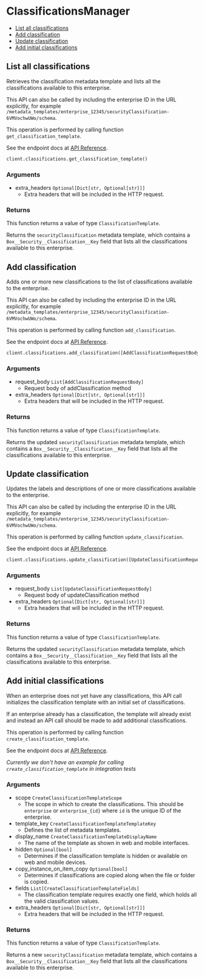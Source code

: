 # ClassificationsManager

- [List all classifications](#list-all-classifications)
- [Add classification](#add-classification)
- [Update classification](#update-classification)
- [Add initial classifications](#add-initial-classifications)

## List all classifications

Retrieves the classification metadata template and lists all the
classifications available to this enterprise.

This API can also be called by including the enterprise ID in the
URL explicitly, for example
`/metadata_templates/enterprise_12345/securityClassification-6VMVochwUWo/schema`.

This operation is performed by calling function `get_classification_template`.

See the endpoint docs at
[API Reference](https://developer.box.com/reference/get-metadata-templates-enterprise-securityClassification-6VMVochwUWo-schema/).

<!-- sample get_metadata_templates_enterprise_securityClassification-6VMVochwUWo_schema -->

```python
client.classifications.get_classification_template()
```

### Arguments

- extra_headers `Optional[Dict[str, Optional[str]]]`
  - Extra headers that will be included in the HTTP request.

### Returns

This function returns a value of type `ClassificationTemplate`.

Returns the `securityClassification` metadata template, which contains
a `Box__Security__Classification__Key` field that lists all the
classifications available to this enterprise.

## Add classification

Adds one or more new classifications to the list of classifications
available to the enterprise.

This API can also be called by including the enterprise ID in the
URL explicitly, for example
`/metadata_templates/enterprise_12345/securityClassification-6VMVochwUWo/schema`.

This operation is performed by calling function `add_classification`.

See the endpoint docs at
[API Reference](https://developer.box.com/reference/put-metadata-templates-enterprise-securityClassification-6VMVochwUWo-schema--add/).

<!-- sample put_metadata_templates_enterprise_securityClassification-6VMVochwUWo_schema#add -->

```python
client.classifications.add_classification([AddClassificationRequestBody(data=AddClassificationRequestBodyDataField(key=get_uuid(), static_config=AddClassificationRequestBodyDataStaticConfigField(classification=AddClassificationRequestBodyDataStaticConfigClassificationField(color_id=4, classification_definition='Other description'))))])
```

### Arguments

- request_body `List[AddClassificationRequestBody]`
  - Request body of addClassification method
- extra_headers `Optional[Dict[str, Optional[str]]]`
  - Extra headers that will be included in the HTTP request.

### Returns

This function returns a value of type `ClassificationTemplate`.

Returns the updated `securityClassification` metadata template, which
contains a `Box__Security__Classification__Key` field that lists all
the classifications available to this enterprise.

## Update classification

Updates the labels and descriptions of one or more classifications
available to the enterprise.

This API can also be called by including the enterprise ID in the
URL explicitly, for example
`/metadata_templates/enterprise_12345/securityClassification-6VMVochwUWo/schema`.

This operation is performed by calling function `update_classification`.

See the endpoint docs at
[API Reference](https://developer.box.com/reference/put-metadata-templates-enterprise-securityClassification-6VMVochwUWo-schema--update/).

<!-- sample put_metadata_templates_enterprise_securityClassification-6VMVochwUWo_schema#update -->

```python
client.classifications.update_classification([UpdateClassificationRequestBody(enum_option_key=classification.key, data=UpdateClassificationRequestBodyDataField(key=updated_classification_name, static_config=UpdateClassificationRequestBodyDataStaticConfigField(classification=UpdateClassificationRequestBodyDataStaticConfigClassificationField(color_id=2, classification_definition=updated_classification_description))))])
```

### Arguments

- request_body `List[UpdateClassificationRequestBody]`
  - Request body of updateClassification method
- extra_headers `Optional[Dict[str, Optional[str]]]`
  - Extra headers that will be included in the HTTP request.

### Returns

This function returns a value of type `ClassificationTemplate`.

Returns the updated `securityClassification` metadata template, which
contains a `Box__Security__Classification__Key` field that lists all
the classifications available to this enterprise.

## Add initial classifications

When an enterprise does not yet have any classifications, this API call
initializes the classification template with an initial set of
classifications.

If an enterprise already has a classification, the template will already
exist and instead an API call should be made to add additional
classifications.

This operation is performed by calling function `create_classification_template`.

See the endpoint docs at
[API Reference](https://developer.box.com/reference/post-metadata-templates-schema--classifications/).

_Currently we don't have an example for calling `create_classification_template` in integration tests_

### Arguments

- scope `CreateClassificationTemplateScope`
  - The scope in which to create the classifications. This should be `enterprise` or `enterprise_{id}` where `id` is the unique ID of the enterprise.
- template_key `CreateClassificationTemplateTemplateKey`
  - Defines the list of metadata templates.
- display_name `CreateClassificationTemplateDisplayName`
  - The name of the template as shown in web and mobile interfaces.
- hidden `Optional[bool]`
  - Determines if the classification template is hidden or available on web and mobile devices.
- copy_instance_on_item_copy `Optional[bool]`
  - Determines if classifications are copied along when the file or folder is copied.
- fields `List[CreateClassificationTemplateFields]`
  - The classification template requires exactly one field, which holds all the valid classification values.
- extra_headers `Optional[Dict[str, Optional[str]]]`
  - Extra headers that will be included in the HTTP request.

### Returns

This function returns a value of type `ClassificationTemplate`.

Returns a new `securityClassification` metadata template, which
contains a `Box__Security__Classification__Key` field that lists all
the classifications available to this enterprise.
